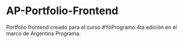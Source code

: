 # AP-Portfolio-Frontend
Portfolio frontend creado para el curso #YoProgramo 4ta edición en el marco de Argentina Programa.
